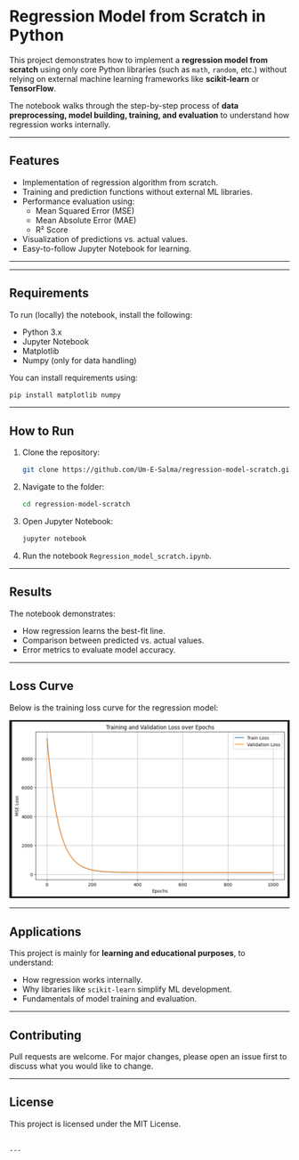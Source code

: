 # Regression Model from Scratch in Python

This project demonstrates how to implement a **regression model from scratch** using only core Python libraries (such as `math`, `random`, etc.) without relying on external machine learning frameworks like **scikit-learn** or **TensorFlow**.  

The notebook walks through the step-by-step process of **data preprocessing, model building, training, and evaluation** to understand how regression works internally.

---

## Features
- Implementation of regression algorithm from scratch.
- Training and prediction functions without external ML libraries.
- Performance evaluation using:
  - Mean Squared Error (MSE)
  - Mean Absolute Error (MAE)
  - R² Score
- Visualization of predictions vs. actual values.
- Easy-to-follow Jupyter Notebook for learning.

---


---

## Requirements
To run (locally) the notebook, install the following:
- Python 3.x
- Jupyter Notebook
- Matplotlib
- Numpy (only for data handling)

You can install requirements using:
```bash
pip install matplotlib numpy
````

---

## How to Run

1. Clone the repository:

   ```bash
   git clone https://github.com/Um-E-Salma/regression-model-scratch.git
   ```
2. Navigate to the folder:

   ```bash
   cd regression-model-scratch
   ```
3. Open Jupyter Notebook:

   ```bash
   jupyter notebook
   ```
4. Run the notebook `Regression_model_scratch.ipynb`.

---

## Results

The notebook demonstrates:

* How regression learns the best-fit line.
* Comparison between predicted vs. actual values.
* Error metrics to evaluate model accuracy.

---
## Loss Curve

Below is the training loss curve for the regression model:

![Loss Curve](training_&_validation_losses_curve.png)


---

## Applications

This project is mainly for **learning and educational purposes**, to understand:

* How regression works internally.
* Why libraries like `scikit-learn` simplify ML development.
* Fundamentals of model training and evaluation.

---

## Contributing

Pull requests are welcome. For major changes, please open an issue first to discuss what you would like to change.

---

## License

This project is licensed under the MIT License.

```

---

